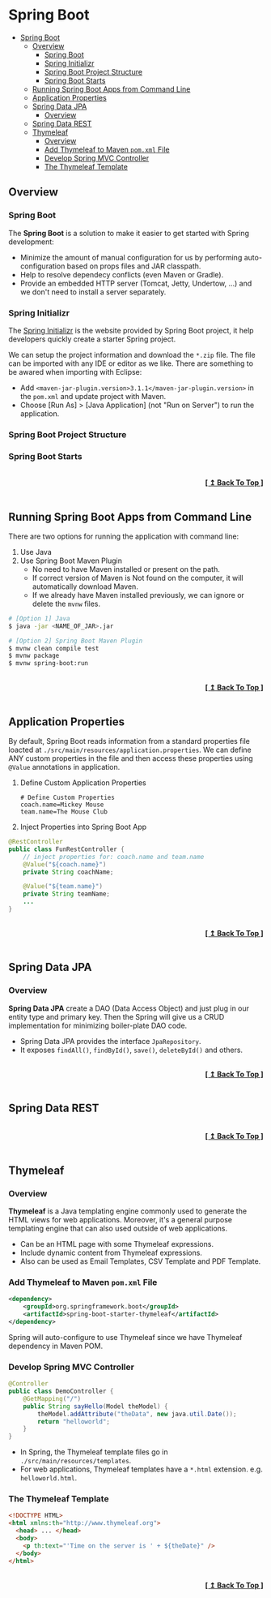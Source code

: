 # Spring Boot

- [Spring Boot](#spring-boot)
  - [Overview](#overview)
    - [Spring Boot](#spring-boot-1)
    - [Spring Initializr](#spring-initializr)
    - [Spring Boot Project Structure](#spring-boot-project-structure)
    - [Spring Boot Starts](#spring-boot-starts)
  - [Running Spring Boot Apps from Command Line](#running-spring-boot-apps-from-command-line)
  - [Application Properties](#application-properties)
  - [Spring Data JPA](#spring-data-jpa)
    - [Overview](#overview-1)
  - [Spring Data REST](#spring-data-rest)
  - [Thymeleaf](#thymeleaf)
    - [Overview](#overview-2)
    - [Add Thymeleaf to Maven `pom.xml` File](#add-thymeleaf-to-maven-pomxml-file)
    - [Develop Spring MVC Controller](#develop-spring-mvc-controller)
    - [The Thymeleaf Template](#the-thymeleaf-template)

## Overview

### Spring Boot

The **Spring Boot** is a solution to make it easier to get started with Spring development:

- Minimize the amount of manual configuration for us by performing auto-configuration based on props files and JAR classpath.
- Help to resolve dependecy conflicts (even Maven or Gradle).
- Provide an embedded HTTP server (Tomcat, Jetty, Undertow, ...) and we don't need to install a server separately.

### Spring Initializr

The [Spring Initializr](https://start.spring.io) is the website provided by Spring Boot project, it help developers quickly create a starter Spring project.

We can setup the project information and download the `*.zip` file. The file can be imported with any IDE or editor as we like. There are something to be awared when importing with Eclipse:

- Add `<maven-jar-plugin.version>3.1.1</maven-jar-plugin.version>` in the `pom.xml` and update project with Maven.
- Choose [Run As] > [Java Application] (not "Run on Server") to run the application.

### Spring Boot Project Structure

### Spring Boot Starts

<br/>
<div align="right">
  <b><a href="#spring-boot">[ ↥ Back To Top ]</a></b>
</div>
<br/>

## Running Spring Boot Apps from Command Line

There are two options for running the application with command line:

1. Use Java
2. Use Spring Boot Maven Plugin
    - No need to have Maven installed or present on the path.
    - If correct version of Maven is Not found on the computer, it will automatically download Maven.
    - If we already have Maven installed previously, we can ignore or delete the `mvnw` files.

```bash
# [Option 1] Java
$ java -jar <NAME_OF_JAR>.jar

# [Option 2] Spring Boot Maven Plugin
$ mvnw clean compile test
$ mvnw package
$ mvnw spring-boot:run
```

<br/>
<div align="right">
  <b><a href="#spring-boot">[ ↥ Back To Top ]</a></b>
</div>
<br/>

## Application Properties

By default, Spring Boot reads information from a standard properties file loacted at `./src/main/resources/application.properties`. We can define ANY custom properties in the file and then access these properties using `@Value` annotations in application.

1. Define Custom Application Properties

    ```
    # Define Custom Properties
    coach.name=Mickey Mouse
    team.name=The Mouse Club
    ```

2. Inject Properties into Spring Boot App

```java
@RestController
public class FunRestController {
    // inject properties for: coach.name and team.name
    @Value("${coach.name}")
    private String coachName;

    @Value("${team.name}")
    private String teamName;
    ...
}
```

<br/>
<div align="right">
  <b><a href="#spring-boot">[ ↥ Back To Top ]</a></b>
</div>
<br/>

## Spring Data JPA

### Overview

**Spring Data JPA** create a DAO (Data Access Object) and just plug in our entity type and primary key. Then the Spring will give us a CRUD implementation for minimizing boiler-plate DAO code.

- Spring Data JPA provides the interface `JpaRepository`.
- It exposes `findAll()`, `findById()`, `save()`, `deleteById()` and others.


<br/>
<div align="right">
  <b><a href="#spring-boot">[ ↥ Back To Top ]</a></b>
</div>
<br/>

## Spring Data REST

<br/>
<div align="right">
  <b><a href="#spring-boot">[ ↥ Back To Top ]</a></b>
</div>
<br/>

## Thymeleaf

### Overview

**Thymeleaf** is a Java templating engine commonly used to generate the HTML views for web applications. Moreover, it's a general purpose templating engine that can also used outside of web applications.

- Can be an HTML page with some Thymeleaf expressions.
- Include dynamic content from Thymeleaf expressions.
- Also can be used as Email Templates, CSV Template and PDF Template.

### Add Thymeleaf to Maven `pom.xml` File

```xml
<dependency>
    <groupId>org.springframework.boot</groupId>
    <artifactId>spring-boot-starter-thymeleaf</artifactId>
</dependency>
```

Spring will auto-configure to use Thymeleaf since we have Thymeleaf dependency in Maven POM.

### Develop Spring MVC Controller

```java
@Controller
public class DemoController {
    @GetMapping("/")
    public String sayHello(Model theModel) {
        theModel.addAttribute("theData", new java.util.Date());
        return "helloworld";
    }
}
```

- In Spring, the Thymeleaf template files go in `./src/main/resources/templates`.
- For web applications, Thymeleaf templates have a `*.html` extension. e.g. `helloworld.html`.

### The Thymeleaf Template

```html
<!DOCTYPE HTML>
<html xmlns:th="http://www.thymeleaf.org">
  <head> ... </head>
  <body>
    <p th:text="'Time on the server is ' + ${theDate}" />
  </body>
</html>
```

<br/>
<div align="right">
  <b><a href="#spring-boot">[ ↥ Back To Top ]</a></b>
</div>
<br/>
